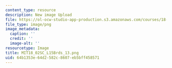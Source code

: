 ```yaml
---
content_type: resource
description: New image Upload
file: https://ol-ocw-studio-app-production.s3.amazonaws.com/courses/18-02sc-multivariable-calculus-fall-2010/64b1353e64d2582c8607eb5bff458571_MIT18_02SC_L15Brds_13.png
file_type: image/png
image_metadata:
  caption: ''
  credit: ''
  image-alt: ''
resourcetype: Image
title: MIT18_02SC_L15Brds_13.png
uid: 64b1353e-64d2-582c-8607-eb5bff458571
---
```

